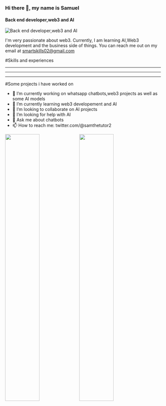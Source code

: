 ### Hi there 👋, my name is Samuel
#### Back end developer,web3 and AI
![Back end developer,web3 and AI](https://www.istockphoto.com/vector/back-end-development-web-banner-concept-gm1167600247-322063713)

I'm very passionate about web3.
Currently, I am learning AI,Web3 development and the business side of things.
You can reach me out on my email at smartskills02@gmail.com

#Skills and experiences

---
---
---


#Some projects i have worked on


- 🔭 I’m currently working on whatsapp chatbots,web3 projects as well as some AI models 
- 🌱 I’m currently learning web3 developement and AI 
- 👯 I’m looking to collaborate on AI projects 
- 🤔 I’m looking for help with AI 
- 💬 Ask me about chatbots 
- 📫 How to reach me: twitter.com/@samthetutor2 


<img align="left" src="https://github-readme-stats.vercel.app/api?username=sam-the-tutor&show_icons=true&theme=radical" width ="47%"/>
<img align="left" src="https://github-readme-stats.vercel.app/api/top-langs/?username=sam-the-tutor&layout=compact" width ="47%"/>

